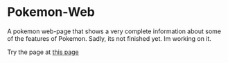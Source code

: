 # Pokemon-Web
A pokemon web-page that shows a very complete information about some of the features of Pokemon. Sadly, its not finished yet. Im working on it.

Try the page at [this page](https://alwexis.github.io/pokedex/home)
